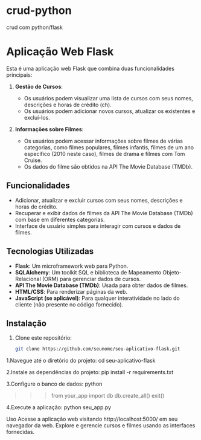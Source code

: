# crud-python
 crud com python/flask
# Aplicação Web Flask

Esta é uma aplicação web Flask que combina duas funcionalidades principais:

1. **Gestão de Cursos**:
   - Os usuários podem visualizar uma lista de cursos com seus nomes, descrições e horas de crédito (ch).
   - Os usuários podem adicionar novos cursos, atualizar os existentes e excluí-los.

2. **Informações sobre Filmes**:
   - Os usuários podem acessar informações sobre filmes de várias categorias, como filmes populares, filmes infantis, filmes de um ano específico (2010 neste caso), filmes de drama e filmes com Tom Cruise.
   - Os dados do filme são obtidos na API The Movie Database (TMDb).

## Funcionalidades

- Adicionar, atualizar e excluir cursos com seus nomes, descrições e horas de crédito.
- Recuperar e exibir dados de filmes da API The Movie Database (TMDb) com base em diferentes categorias.
- Interface de usuário simples para interagir com cursos e dados de filmes.

## Tecnologias Utilizadas

- **Flask**: Um microframework web para Python.
- **SQLAlchemy**: Um toolkit SQL e biblioteca de Mapeamento Objeto-Relacional (ORM) para gerenciar dados de cursos.
- **API The Movie Database (TMDb)**: Usada para obter dados de filmes.
- **HTML/CSS**: Para renderizar páginas da web.
- **JavaScript (se aplicável)**: Para qualquer interatividade no lado do cliente (não presente no código fornecido).

## Instalação

1. Clone este repositório:
   ```bash
   git clone https://github.com/seunome/seu-aplicativo-flask.git

1.Navegue até o diretório do projeto:
cd seu-aplicativo-flask

2.Instale as dependências do projeto:
pip install -r requirements.txt

3.Configure o banco de dados:
python
>>> from your_app import db
>>> db.create_all()
>>> exit()

4.Execute a aplicação:
python seu_app.py

Uso
Acesse a aplicação web visitando http://localhost:5000/ em seu navegador da web.
Explore e gerencie cursos e filmes usando as interfaces fornecidas.

